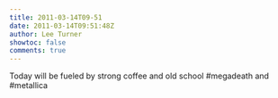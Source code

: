 ```yaml
---
title: 2011-03-14T09-51
date: 2011-03-14T09:51:48Z
author: Lee Turner
showtoc: false
comments: true
---
```


Today will be fueled by strong coffee and old school #megadeath and #metallica

